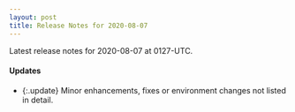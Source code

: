 ```yaml
---
layout: post
title: Release Notes for 2020-08-07
---
```


Latest release notes for 2020-08-07 at 0127-UTC.

<div class='updates' markdown='1'>

#### Updates

- {:.update} Minor enhancements, fixes or environment changes not listed in detail.

</div>


